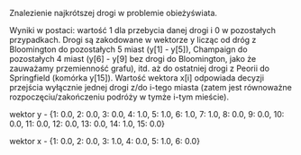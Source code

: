 Znalezienie najkrótszej drogi w problemie obieżyświata. 

Wyniki w postaci: wartość 1 dla przebycia danej drogi i 0 w pozostałych przypadkach.
Drogi są zakodowane w wektorze y licząc od dróg z Bloomington do pozostałych 5 miast (y[1] - y[5]), Champaign do pozostałych 4 miast (y[6] - y[9] bez drogi do Bloomington, jako że zauważamy przemienność grafu), itd. aż do ostatniej drogi z Peorii do Springfield (komórka y[15]).
Wartość wektora x[i] odpowiada decyzji przejścia wyłącznie jednej drogi z/do i-tego miasta (zatem jest równoważne rozpoczęciu/zakończeniu podróży w tymże i-tym mieście). 

wektor y - {1: 0.0, 2: 0.0, 3: 0.0, 4: 1.0, 5: 1.0, 6: 1.0, 7: 1.0, 8: 0.0, 9: 0.0, 10: 0.0, 11: 0.0, 12: 0.0, 13: 0.0, 14: 1.0, 15: 0.0}

wektor x - {1: 0.0, 2: 0.0, 3: 1.0, 4: 0.0, 5: 1.0, 6: 0.0}
